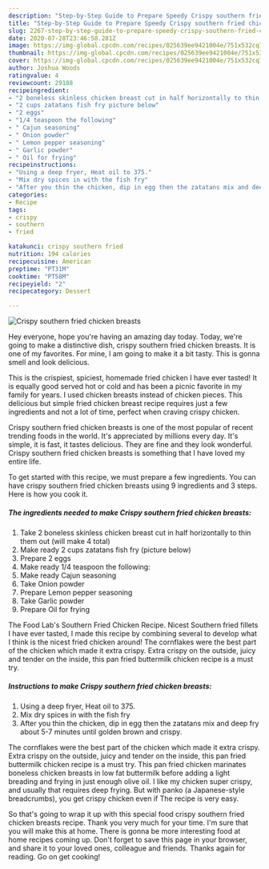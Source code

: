```yaml
---
description: "Step-by-Step Guide to Prepare Speedy Crispy southern fried chicken breasts"
title: "Step-by-Step Guide to Prepare Speedy Crispy southern fried chicken breasts"
slug: 2267-step-by-step-guide-to-prepare-speedy-crispy-southern-fried-chicken-breasts
date: 2020-07-28T23:46:58.281Z
image: https://img-global.cpcdn.com/recipes/025639ee9421004e/751x532cq70/crispy-southern-fried-chicken-breasts-recipe-main-photo.jpg
thumbnail: https://img-global.cpcdn.com/recipes/025639ee9421004e/751x532cq70/crispy-southern-fried-chicken-breasts-recipe-main-photo.jpg
cover: https://img-global.cpcdn.com/recipes/025639ee9421004e/751x532cq70/crispy-southern-fried-chicken-breasts-recipe-main-photo.jpg
author: Joshua Woods
ratingvalue: 4
reviewcount: 29188
recipeingredient:
- "2 boneless skinless chicken breast cut in half horizontally to thin them out will make 4 total"
- "2 cups zatatans fish fry picture below"
- "2 eggs"
- "1/4 teaspoon the following"
- " Cajun seasoning"
- " Onion powder"
- " Lemon pepper seasoning"
- " Garlic powder"
- " Oil for frying"
recipeinstructions:
- "Using a deep fryer, Heat oil to 375."
- "Mix dry spices in with the fish fry"
- "After you thin the chicken, dip in egg then the zatatans mix and deep fry about 5-7 minutes until golden brown and crispy."
categories:
- Recipe
tags:
- crispy
- southern
- fried

katakunci: crispy southern fried 
nutrition: 194 calories
recipecuisine: American
preptime: "PT31M"
cooktime: "PT58M"
recipeyield: "2"
recipecategory: Dessert

---
```



![Crispy southern fried chicken breasts](https://img-global.cpcdn.com/recipes/025639ee9421004e/751x532cq70/crispy-southern-fried-chicken-breasts-recipe-main-photo.jpg)

Hey everyone, hope you're having an amazing day today. Today, we're going to make a distinctive dish, crispy southern fried chicken breasts. It is one of my favorites. For mine, I am going to make it a bit tasty. This is gonna smell and look delicious.

This is the crispiest, spiciest, homemade fried chicken I have ever tasted! It is equally good served hot or cold and has been a picnic favorite in my family for years. I used chicken breasts instead of chicken pieces. This delicious but simple fried chicken breast recipe requires just a few ingredients and not a lot of time, perfect when craving crispy chicken.

Crispy southern fried chicken breasts is one of the most popular of recent trending foods in the world. It's appreciated by millions every day. It's simple, it is fast, it tastes delicious. They are fine and they look wonderful. Crispy southern fried chicken breasts is something that I have loved my entire life.


To get started with this recipe, we must prepare a few ingredients. You can have crispy southern fried chicken breasts using 9 ingredients and 3 steps. Here is how you cook it.

<!--inarticleads1-->

##### The ingredients needed to make Crispy southern fried chicken breasts:

1. Take 2 boneless skinless chicken breast cut in half horizontally to thin them out (will make 4 total)
1. Make ready 2 cups zatatans fish fry (picture below)
1. Prepare 2 eggs
1. Make ready 1/4 teaspoon the following:
1. Make ready  Cajun seasoning
1. Take  Onion powder
1. Prepare  Lemon pepper seasoning
1. Take  Garlic powder
1. Prepare  Oil for frying


The Food Lab&#39;s Southern Fried Chicken Recipe. Nicest Southern fried fillets I have ever tasted, I made this recipe by combining several to develop what I think is the nicest fried chicken around! The cornflakes were the best part of the chicken which made it extra crispy. Extra crispy on the outside, juicy and tender on the inside, this pan fried buttermilk chicken recipe is a must try. 

<!--inarticleads2-->

##### Instructions to make Crispy southern fried chicken breasts:

1. Using a deep fryer, Heat oil to 375.
1. Mix dry spices in with the fish fry
1. After you thin the chicken, dip in egg then the zatatans mix and deep fry about 5-7 minutes until golden brown and crispy.


The cornflakes were the best part of the chicken which made it extra crispy. Extra crispy on the outside, juicy and tender on the inside, this pan fried buttermilk chicken recipe is a must try. This pan fried chicken marinates boneless chicken breasts in low fat buttermilk before adding a light breading and frying in just enough olive oil. I like my chicken super crispy, and usually that requires deep frying. But with panko (a Japanese-style breadcrumbs), you get crispy chicken even if The recipe is very easy. 

So that's going to wrap it up with this special food crispy southern fried chicken breasts recipe. Thank you very much for your time. I'm sure that you will make this at home. There is gonna be more interesting food at home recipes coming up. Don't forget to save this page in your browser, and share it to your loved ones, colleague and friends. Thanks again for reading. Go on get cooking!
